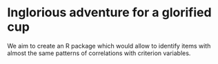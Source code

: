 # Inglorious adventure for a glorified cup

We aim to create an R package which would allow to identify items with almost the same patterns of correlations with criterion variables.
